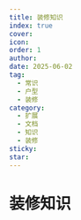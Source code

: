 ```yaml
---
title: 装修知识
index: true
cover: 
icon: 
order: 1
author: 
date: 2025-06-02
tag:
  - 常识
  - 户型
  - 装修
category:
  - 扩展
  - 文档
  - 知识
  - 装修
sticky: 
star: 
---
```


# 装修知识
